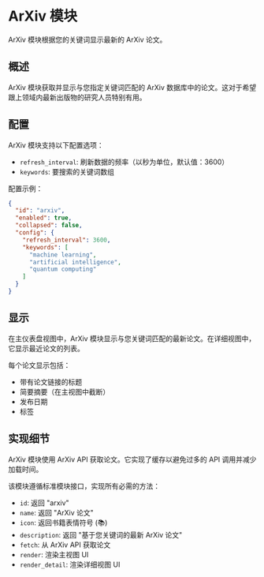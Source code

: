 # ArXiv 模块

ArXiv 模块根据您的关键词显示最新的 ArXiv 论文。

## 概述

ArXiv 模块获取并显示与您指定关键词匹配的 ArXiv 数据库中的论文。这对于希望跟上领域内最新出版物的研究人员特别有用。

## 配置

ArXiv 模块支持以下配置选项：

- `refresh_interval`: 刷新数据的频率（以秒为单位，默认值：3600）
- `keywords`: 要搜索的关键词数组

配置示例：

```json
{
  "id": "arxiv",
  "enabled": true,
  "collapsed": false,
  "config": {
    "refresh_interval": 3600,
    "keywords": [
      "machine learning",
      "artificial intelligence",
      "quantum computing"
    ]
  }
}
```

## 显示

在主仪表盘视图中，ArXiv 模块显示与您关键词匹配的最新论文。在详细视图中，它显示最近论文的列表。

每个论文显示包括：

- 带有论文链接的标题
- 简要摘要（在主视图中截断）
- 发布日期
- 标签

## 实现细节

ArXiv 模块使用 ArXiv API 获取论文。它实现了缓存以避免过多的 API 调用并减少加载时间。

该模块遵循标准模块接口，实现所有必需的方法：

- `id`: 返回 "arxiv"
- `name`: 返回 "ArXiv 论文"
- `icon`: 返回书籍表情符号 (📚)
- `description`: 返回 "基于您关键词的最新 ArXiv 论文"
- `fetch`: 从 ArXiv API 获取论文
- `render`: 渲染主视图 UI
- `render_detail`: 渲染详细视图 UI